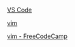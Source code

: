 [VS Code](https://code.visualstudio.com/docs/introvideos/basics)

[vim](https://www.vim-hero.com/)

[vim - FreeCodeCamp](https://www.freecodecamp.org/news/vim-beginners-guide/)